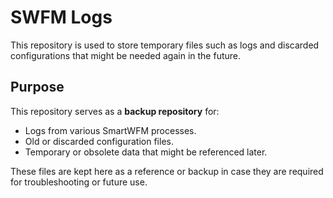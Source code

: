 # SWFM Logs

This repository is used to store temporary files such as logs and discarded configurations that might be needed again in the future.

## Purpose

This repository serves as a **backup repository** for:
- Logs from various SmartWFM processes.
- Old or discarded configuration files.
- Temporary or obsolete data that might be referenced later.

These files are kept here as a reference or backup in case they are required for troubleshooting or future use.